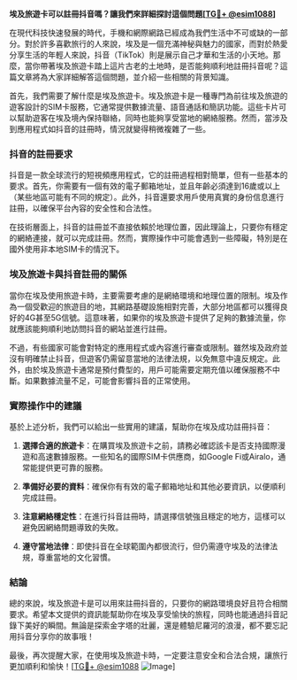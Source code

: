 **埃及旅遊卡可以註冊抖音嗎？讓我們來詳細探討這個問題[[TG💪+ @esim1088](https://t.me/s/esim1088)]**

在現代科技快速發展的時代，手機和網際網路已經成為我們生活中不可或缺的一部分。對於許多喜歡旅行的人來說，埃及是一個充滿神秘與魅力的國家，而對於熱愛分享生活的年輕人來說，抖音（TikTok）則是展示自己才華和生活的小天地。那麼，當你帶著埃及旅遊卡踏上這片古老的土地時，是否能夠順利地註冊抖音呢？這篇文章將為大家詳細解答這個問題，並介紹一些相關的背景知識。

首先，我們需要了解什麼是埃及旅遊卡。埃及旅遊卡是一種專門為前往埃及旅遊的遊客設計的SIM卡服務，它通常提供數據流量、語音通話和簡訊功能。這些卡片可以幫助遊客在埃及境內保持聯絡，同時也能夠享受當地的網絡服務。然而，當涉及到應用程式如抖音的註冊時，情況就變得稍微複雜了一些。

### 抖音的註冊要求

抖音是一款全球流行的短視頻應用程式，它的註冊過程相對簡單，但有一些基本的要求。首先，你需要有一個有效的電子郵箱地址，並且年齡必須達到16歲或以上（某些地區可能有不同的規定）。此外，抖音還要求用戶使用真實的身份信息進行註冊，以確保平台內容的安全性和合法性。

在技術層面上，抖音的註冊並不直接依賴於地理位置，因此理論上，只要你有穩定的網絡連接，就可以完成註冊。然而，實際操作中可能會遇到一些障礙，特別是在國外使用非本地SIM卡的情況下。

### 埃及旅遊卡與抖音註冊的關係

當你在埃及使用旅遊卡時，主要需要考慮的是網絡環境和地理位置的限制。埃及作為一個受歡迎的旅遊目的地，其網路基礎設施相對完善，大部分地區都可以獲得良好的4G甚至5G信號。這意味著，如果你的埃及旅遊卡提供了足夠的數據流量，你就應該能夠順利地訪問抖音的網站並進行註冊。

不過，有些國家可能會對特定的應用程式或內容進行審查或限制。雖然埃及政府並沒有明確禁止抖音，但遊客仍需留意當地的法律法規，以免無意中違反規定。此外，由於埃及旅遊卡通常是預付費型的，用戶可能需要定期充值以確保服務不中斷。如果數據流量不足，可能會影響抖音的正常使用。

### 實際操作中的建議

基於上述分析，我們可以給出一些實用的建議，幫助你在埃及成功註冊抖音：

1. **選擇合適的旅遊卡**：在購買埃及旅遊卡之前，請務必確認該卡是否支持國際漫遊和高速數據服務。一些知名的國際SIM卡供應商，如Google Fi或Airalo，通常能提供更可靠的服務。

2. **準備好必要的資料**：確保你有有效的電子郵箱地址和其他必要資訊，以便順利完成註冊。

3. **注意網絡穩定性**：在進行抖音註冊時，請選擇信號強且穩定的地方，這樣可以避免因網絡問題導致的失敗。

4. **遵守當地法律**：即使抖音在全球範圍內都很流行，但仍需遵守埃及的法律法規，尊重當地的文化習慣。

### 結論

總的來說，埃及旅遊卡是可以用來註冊抖音的，只要你的網路環境良好且符合相關要求。希望本文提供的資訊能幫助你在埃及享受愉快的旅程，同時也能通過抖音記錄下美好的瞬間。無論是探索金字塔的壯麗，還是體驗尼羅河的浪漫，都不要忘記用抖音分享你的故事哦！

最後，再次提醒大家，在使用埃及旅遊卡時，一定要注意安全和合法合規，讓旅行更加順利和愉快！[[TG💪+ @esim1088](https://t.me/s/esim1088) ![Image](https://i.postimg.cc/4NQfJmqS/Snipaste-2025-05-13-00-14-12.png)]